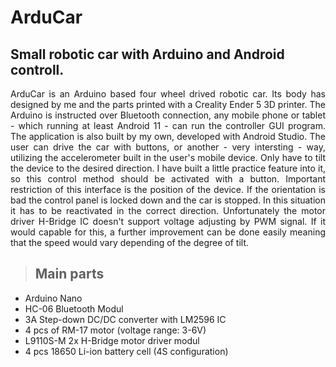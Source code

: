 # ArduCar
## Small robotic car with Arduino and Android controll.

<p align="justify"> ArduCar is an Arduino based four wheel drived robotic car. Its body has designed by me and the parts printed with a Creality Ender 5 3D printer. 
The Arduino is instructed over Bluetooth connection, any mobile phone or tablet - which running at least Android 11 - can run the controller GUI program.
The application is also built by my own, developed with Android Studio. The user can drive the car with buttons, or another - very intersting - way, utilizing 
the accelerometer built in the user's mobile device. Only have to tilt the device to the desired direction. I have built a little practice feature into it, so this 
control method should be activated with a button. Important restriction of this interface is the position of the device. If the orientation is bad the control panel 
is locked down and the car is stopped. In this situation it has to be reactivated in the correct direction. Unfortunately the motor driver H-Bridge IC doesn't 
support voltage adjusting by PWM signal. If it would capable for this, a further improvement can be done easily meaning that the speed would vary depending of the 
degree of tilt.</p>


> ## Main parts
  + Arduino Nano
  + HC-06 Bluetooth Modul
  + 3A Step-down DC/DC converter with LM2596 IC
  + 4 pcs of RM-17 motor (voltage range: 3-6V)
  + L9110S-M 2x H-Bridge motor driver modul
  + 4 pcs 18650 Li-ion battery cell (4S configuration)
